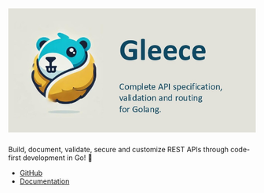 # ![Gleece](https://raw.githubusercontent.com/gophar-fleece/.github/main/docs/images/logo-wide.jpg)

Build, document, validate, secure and customize REST APIs through code-first development in Go! 🚀

- [GitHub](https://github.com/gophar-fleece/gleece)
- [Documentation](https://docs.gleece.dev)